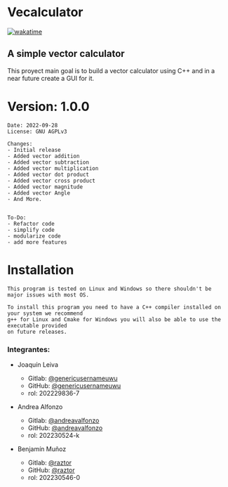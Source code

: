 # Vecalculator
[![wakatime](https://wakatime.com/badge/user/5be7d1e2-7411-4f5d-9f82-c9a643da22e2/project/9aafb881-995a-4634-9ffa-40e64411f340.svg)](https://wakatime.com/badge/user/5be7d1e2-7411-4f5d-9f82-c9a643da22e2/project/9aafb881-995a-4634-9ffa-40e64411f340)
## A simple vector calculator
This proyect main goal is to build a vector calculator using C++ and in a near future create a GUI for it.

# Version: 1.0.0

    Date: 2022-09-28
    License: GNU AGPLv3
    
    Changes:
    - Initial release
    - Added vector addition
    - Added vector subtraction
    - Added vector multiplication
    - Added vector dot product
    - Added vector cross product
    - Added vector magnitude
    - Added vector Angle
    - And More.

    
    To-Do:
    - Refactor code
    - simplify code
    - modularize code
    - add more features

# Installation
    This program is tested on Linux and Windows so there shouldn't be major issues with most OS.
    
    To install this program you need to have a C++ compiler installed on your system we recommend
    g++ for Linux and Cmake for Windows you will also be able to use the executable provided
    on future releases.



### Integrantes:
* Joaquín Leiva
  * Gitlab: [@genericusernameuwu](https://gitlab.com/genericusernameuwu)
  * GitHub: [@genericusernameuwu](https://github.com/genericusernameuwu)
  * rol: 202229836-7


* Andrea Alfonzo
  * Gitlab: [@andreavalfonzo](https://gitlab.com/andreavalfonzo)
  * GitHub: [@andreavalfonzo](https://github.com/andreavalfonzo)
   * rol: 202230524-k


* Benjamín Muñoz
  * Gitlab: [@raztor](https://gitlab.com/raztor)
  * GitHub: [@raztor](https://gitlab.com/Raztor)
  * rol: 202230546-0
